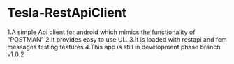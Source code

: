# Tesla-RestApiClient


1.A simple Api client for android which mimics the functionality of "POSTMAN"
2.It provides easy to use UI..
3.It is loaded with restapi and fcm messages testing features 4.This app is still in development phase 
branch v1.0.2
